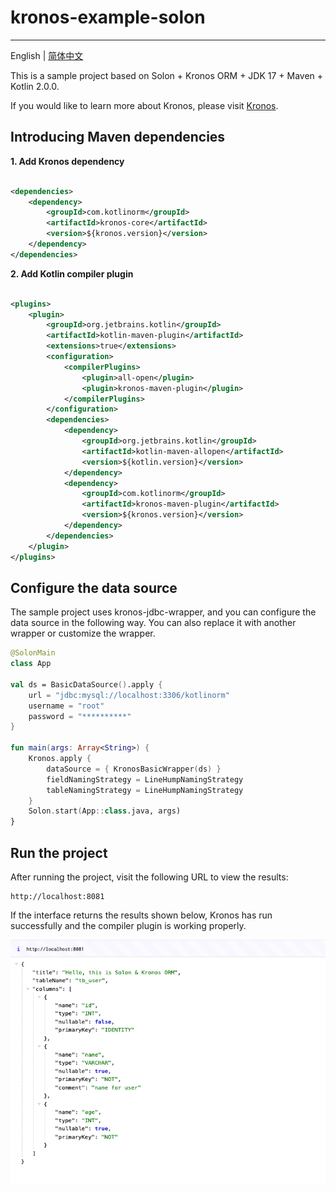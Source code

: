 # kronos-example-solon

-------------------------

English | [简体中文](https://github.com/Kronos-orm/kronos-example-solon/blob/main/README-zh_CN.md)

This is a sample project based on Solon + Kronos ORM + JDK 17 + Maven + Kotlin 2.0.0.

If you would like to learn more about Kronos, please visit [Kronos](https://www.kotlinorm.com/).

## Introducing Maven dependencies

**1. Add Kronos dependency**

```xml

<dependencies>
    <dependency>
        <groupId>com.kotlinorm</groupId>
        <artifactId>kronos-core</artifactId>
        <version>${kronos.version}</version>
    </dependency>
</dependencies>
```

**2. Add Kotlin compiler plugin**

```xml

<plugins>
    <plugin>
        <groupId>org.jetbrains.kotlin</groupId>
        <artifactId>kotlin-maven-plugin</artifactId>
        <extensions>true</extensions>
        <configuration>
            <compilerPlugins>
                <plugin>all-open</plugin>
                <plugin>kronos-maven-plugin</plugin>
            </compilerPlugins>
        </configuration>
        <dependencies>
            <dependency>
                <groupId>org.jetbrains.kotlin</groupId>
                <artifactId>kotlin-maven-allopen</artifactId>
                <version>${kotlin.version}</version>
            </dependency>
            <dependency>
                <groupId>com.kotlinorm</groupId>
                <artifactId>kronos-maven-plugin</artifactId>
                <version>${kronos.version}</version>
            </dependency>
        </dependencies>
    </plugin>
</plugins>
```

## Configure the data source

The sample project uses kronos-jdbc-wrapper, and you can configure the data source in the following way.
You can also replace it with another wrapper or customize the wrapper.

```kotlin
@SolonMain
class App

val ds = BasicDataSource().apply {
    url = "jdbc:mysql://localhost:3306/kotlinorm"
    username = "root"
    password = "**********"
}

fun main(args: Array<String>) {
    Kronos.apply {
        dataSource = { KronosBasicWrapper(ds) }
        fieldNamingStrategy = LineHumpNamingStrategy
        tableNamingStrategy = LineHumpNamingStrategy
    }
    Solon.start(App::class.java, args)
}
```

## Run the project

After running the project, visit the following URL to view the results:

```
http://localhost:8081
```

If the interface returns the results shown below, Kronos has run successfully and the compiler plugin is working
properly.

![screen](https://github.com/Kronos-orm/kronos-example-solon/blob/main/screenshot/img.png?raw=true)
